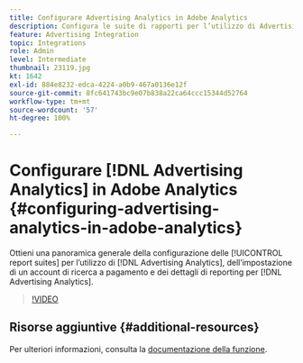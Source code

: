 ```yaml
---
title: Configurare Advertising Analytics in Adobe Analytics
description: Configura le suite di rapporti per l’utilizzo di Advertising Analytics.
feature: Advertising Integration
topic: Integrations
role: Admin
level: Intermediate
thumbnail: 23119.jpg
kt: 1642
exl-id: 884e8232-edca-4224-a0b9-467a0136e12f
source-git-commit: 8fc641743bc9e07b838a22ca64ccc15344d52764
workflow-type: tm+mt
source-wordcount: '57'
ht-degree: 100%

---
```


# Configurare [!DNL Advertising Analytics] in Adobe Analytics {#configuring-advertising-analytics-in-adobe-analytics}

Ottieni una panoramica generale della configurazione delle [!UICONTROL report suites] per l’utilizzo di [!DNL Advertising Analytics], dell’impostazione di un account di ricerca a pagamento e dei dettagli di reporting per [!DNL Advertising Analytics].

>[!VIDEO](https://video.tv.adobe.com/v/23119/?quality=12&learn=on)

## Risorse aggiuntive {#additional-resources}

Per ulteriori informazioni, consulta la [documentazione della funzione](https://experienceleague.adobe.com/docs/analytics/integration/advertising-analytics/overview.html?lang=it).
